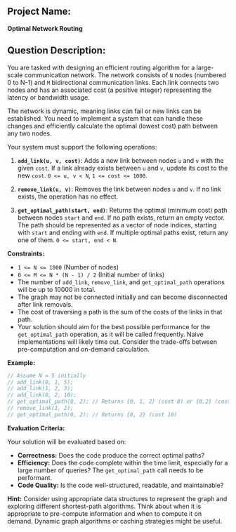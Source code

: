 ## Project Name:

**Optimal Network Routing**

## Question Description:

You are tasked with designing an efficient routing algorithm for a large-scale communication network. The network consists of `N` nodes (numbered 0 to N-1) and `M` bidirectional communication links. Each link connects two nodes and has an associated cost (a positive integer) representing the latency or bandwidth usage.

The network is dynamic, meaning links can fail or new links can be established. You need to implement a system that can handle these changes and efficiently calculate the optimal (lowest cost) path between any two nodes.

Your system must support the following operations:

1.  **`add_link(u, v, cost)`**: Adds a new link between nodes `u` and `v` with the given `cost`. If a link already exists between `u` and `v`, update its cost to the new `cost`. `0 <= u, v < N`, `1 <= cost <= 1000`.

2.  **`remove_link(u, v)`**: Removes the link between nodes `u` and `v`. If no link exists, the operation has no effect.

3.  **`get_optimal_path(start, end)`**: Returns the optimal (minimum cost) path between nodes `start` and `end`. If no path exists, return an empty vector. The path should be represented as a vector of node indices, starting with `start` and ending with `end`.  If multiple optimal paths exist, return any one of them. `0 <= start, end < N`.

**Constraints:**

*   `1 <= N <= 1000` (Number of nodes)
*   `0 <= M <= N * (N - 1) / 2` (Initial number of links)
*   The number of `add_link`, `remove_link`, and `get_optimal_path` operations will be up to 10000 in total.
*   The graph may not be connected initially and can become disconnected after link removals.
*   The cost of traversing a path is the sum of the costs of the links in that path.
*   Your solution should aim for the best possible performance for the `get_optimal_path` operation, as it will be called frequently.  Naive implementations will likely time out.  Consider the trade-offs between pre-computation and on-demand calculation.

**Example:**

```cpp
// Assume N = 5 initially
// add_link(0, 1, 5);
// add_link(1, 2, 3);
// add_link(0, 2, 10);
// get_optimal_path(0, 2); // Returns {0, 1, 2} (cost 8) or {0,2} (cost 10), {0,1,2} is optimal
// remove_link(1, 2);
// get_optimal_path(0, 2); // Returns {0, 2} (cost 10)

```

**Evaluation Criteria:**

Your solution will be evaluated based on:

*   **Correctness:**  Does the code produce the correct optimal paths?
*   **Efficiency:**  Does the code complete within the time limit, especially for a large number of queries?  The `get_optimal_path` call needs to be performant.
*   **Code Quality:** Is the code well-structured, readable, and maintainable?

**Hint:** Consider using appropriate data structures to represent the graph and exploring different shortest-path algorithms. Think about when it is appropriate to pre-compute information and when to compute it on demand.  Dynamic graph algorithms or caching strategies might be useful.
